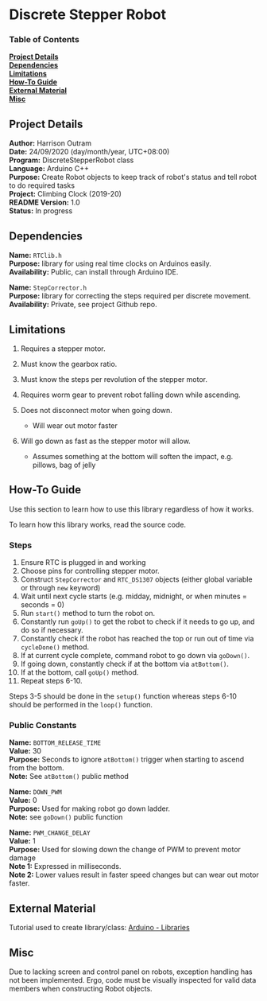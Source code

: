 # Discrete Stepper Robot

### Table of Contents

**[Project Details](#project-details)**<br>
**[Dependencies](#dependencies)**<br>
**[Limitations](#limitations)**<br>
**[How-To Guide](#how-to-guide)**<br>
**[External Material](#external-material)**<br>
**[Misc](#misc)**<br>

## Project Details

**Author:** Harrison Outram<br>
**Date:** 24/09/2020 (day/month/year, UTC+08:00)<br>
**Program:** DiscreteStepperRobot class<br>
**Language:** Arduino C++<br>
**Purpose:** Create Robot objects to keep track of robot's status and tell robot to do required tasks<br>
**Project:** Climbing Clock (2019-20)<br>
**README Version:** 1.0<br>
**Status:** In progress

## Dependencies

**Name:** `RTClib.h`<br>
**Purpose:** library for using real time clocks on Arduinos easily.<br>
**Availability:** Public, can install through Arduino IDE.

**Name:** `StepCorrector.h`<br>
**Purpose:** library for correcting the steps required per discrete movement.<br>
**Availability:** Private, see project Github repo.

## Limitations

1. Requires a stepper motor.
2. Must know the gearbox ratio.
3. Must know the steps per revolution of the stepper motor.
4. Requires worm gear to prevent robot falling down while ascending.
4. Does not disconnect motor when going down.

   * Will wear out motor faster

5. Will go down as fast as the stepper motor will allow.
   
   * Assumes something at the bottom will soften the impact, e.g. pillows, bag of jelly

## How-To Guide

Use this section to learn how to use this library regardless of how it works.

To learn how this library works, read the source code.

### Steps

1. Ensure RTC is plugged in and working
2. Choose pins for controlling stepper motor.
3. Construct `StepCorrector` and `RTC_DS1307` objects (either global variable or through `new` keyword)
4. Wait until next cycle starts (e.g. midday, midnight, or when minutes = seconds = 0)
5. Run `start()` method to turn the robot on.
6. Constantly run `goUp()` to get the robot to check if it needs to go up, and do so if necessary.
7. Constantly check if the robot has reached the top or run out of time via `cycleDone()` method.
8. If at current cycle complete, command robot to go down via `goDown()`.
9. If going down, constantly check if at the bottom via `atBottom()`.
10. If at the bottom, call `goUp()` method.
11. Repeat steps 6-10.

Steps 3-5 should be done in the `setup()` function whereas steps 6-10 should be performed in the `loop()` function.

### Public Constants

**Name:** `BOTTOM_RELEASE_TIME`<br>
**Value:** 30<br>
**Purpose:** Seconds to ignore `atBottom()` trigger when starting to ascend from the bottom.<br>
**Note:** See `atBottom()` public method

**Name:** `DOWN_PWM`<br>
**Value:** 0<br>
**Purpose:** Used for making robot go down ladder.<br>
**Note:** see `goDown()` public function

**Name:** `PWM_CHANGE_DELAY`<br>
**Value:** 1<br>
**Purpose:** Used for slowing down the change of PWM to prevent motor damage<br>
**Note 1:** Expressed in milliseconds.<br>
**Note 2:** Lower values result in faster speed changes but can wear out motor faster.<br>

## External Material

Tutorial used to create library/class: [Arduino - Libraries](https://www.arduino.cc/en/Hacking/LibraryTutorial)

## Misc

Due to lacking screen and control panel on robots, exception handling has not been implemented.
Ergo, code must be visually inspected for valid data members when constructing Robot objects.
